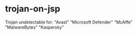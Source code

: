 # trojan-on-jsp
Trojan undetectable for: "Avast" "Microsoft Defender" "McAffe" "MalwareBytes" "Kaspersky"
